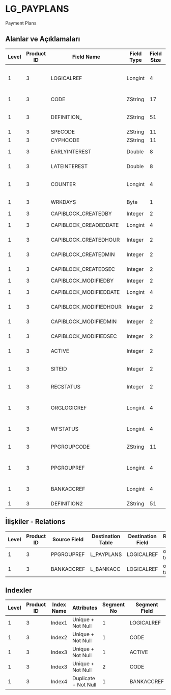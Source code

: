 # LG_PAYPLANS

Payment Plans

## Alanlar ve Açıklamaları

| Level | Product ID | Field Name | Field Type | Field Size | Field Offset | Türkçe Açıklama | Expression |
| ----- | ---------- | ---------- | ---------- | ---------- | ------------ | --------------- | ---------- |
| 1 | 3 | LOGICALREF | Longint | 4 | 0 | Ödeme Planları Log. Ref. | Payment Plans Logical Reference |
| 1 | 3 | CODE | ZString | 17 | 4 | Ödeme planı kodu | Payment Plan Code |
| 1 | 3 | DEFINITION_ | ZString | 51 | 21 | Ödeme planı açıklaması | Payment Plan Description |
| 1 | 3 | SPECODE | ZString | 11 | 72 | Özel Kod | Aux. Code |
| 1 | 3 | CYPHCODE | ZString | 11 | 83 | Yetki Kodu | Auth. Code |
| 1 | 3 | EARLYINTEREST | Double | 8 | 94 | Erken ödeme faizi | Prepayment Interest |
| 1 | 3 | LATEINTEREST | Double | 8 | 102 | Geç Ödeme | Interest On Delay |
| 1 | 3 | COUNTER | Longint | 4 | 110 | Basılmış Toplam Hesap | Total Count of Printed |
| 1 | 3 | WRKDAYS | Byte | 1 | 114 | Çalışma günleri | Working Days |
| 1 | 3 | CAPIBLOCK_CREATEDBY | Integer | 2 | 115 | Oluşturan | Created By |
| 1 | 3 | CAPIBLOCK_CREADEDDATE | Longint | 4 | 117 | Oluşturulma Tarihi | Created Date |
| 1 | 3 | CAPIBLOCK_CREATEDHOUR | Integer | 2 | 121 | Oluşturulma Saati | Created Hour |
| 1 | 3 | CAPIBLOCK_CREATEDMIN | Integer | 2 | 123 | Oluşturulma Dakikası | Created Minute |
| 1 | 3 | CAPIBLOCK_CREATEDSEC | Integer | 2 | 125 | Oluşturulma Saniyesi | Created Second |
| 1 | 3 | CAPIBLOCK_MODIFIEDBY | Integer | 2 | 127 | Değiştiren | Modified By |
| 1 | 3 | CAPIBLOCK_MODIFIEDDATE | Longint | 4 | 129 | Değiştirilme Tarihi | Modified Date |
| 1 | 3 | CAPIBLOCK_MODIFIEDHOUR | Integer | 2 | 133 | Değiştirilme Saati | Modified Hour |
| 1 | 3 | CAPIBLOCK_MODIFIEDMIN | Integer | 2 | 135 | Değiştirilme Dakikası | Modified Minute |
| 1 | 3 | CAPIBLOCK_MODIFIEDSEC | Integer | 2 | 137 | Değiştirilme Saniyesi | Modified Second |
| 1 | 3 | ACTIVE | Integer | 2 | 139 | Kullanım durumu | Usage Status |
| 1 | 3 | SITEID | Integer | 2 | 141 | Veri Merkezi | Data Processing Site |
| 1 | 3 | RECSTATUS | Integer | 2 | 143 | Kayıt Durumu | Record Status |
| 1 | 3 | ORGLOGICREF | Longint | 4 | 145 | Orijinal Kayıt Log. Ref. | Original Record Logical Reference |
| 1 | 3 | WFSTATUS | Longint | 4 | 149 | Kullanımda Değil | Not In Use |
| 1 | 3 | PPGROUPCODE | ZString | 11 | 153 | Ödeme planı grup kodu | Payment Plan Card Group Code |
| 1 | 3 | PPGROUPREF | Longint | 4 | 164 | Ödeme planı grup ref. | Payment Plan Group Reference |
| 1 | 3 | BANKACCREF | Longint | 4 | 168 | Banka Hesabı Logical Ref. | BANKACC LOGICALREF |
| 1 | 3 | DEFINITION2 | ZString | 51 | 172 | Açıklama 2 | Definition 2 |

## İlişkiler - Relations

| Level | Product ID | Source Field | Destination Table | Destination Field | Relation Type | Extra Condition |
| ----- | ---------- | ------------ | ---------------- | ---------------- | ------------- | --------------- |
| 1 | 3 | PPGROUPREF | L_PAYPLANS | LOGICALREF | one-to-one |  |
| 1 | 3 | BANKACCREF | L_BANKACC | LOGICALREF | one-to-one |  |

## Indexler

| Level | Product ID | Index Name | Attributes | Segment No | Segment Field | Sense |
| ----- | ---------- | ---------- | ---------- | ---------- | ------------- | ----- |
| 1 | 3 | Index1 | Unique + Not Null | 1 | LOGICALREF | Ascending |
| 1 | 3 | Index2 | Unique + Not Null | 1 | CODE | Ascending |
| 1 | 3 | Index3 | Unique + Not Null | 1 | ACTIVE | Ascending |
| 1 | 3 | Index3 | Unique + Not Null | 2 | CODE | Ascending |
| 1 | 3 | Index4 | Duplicate + Not Null | 1 | BANKACCREF | Ascending |

